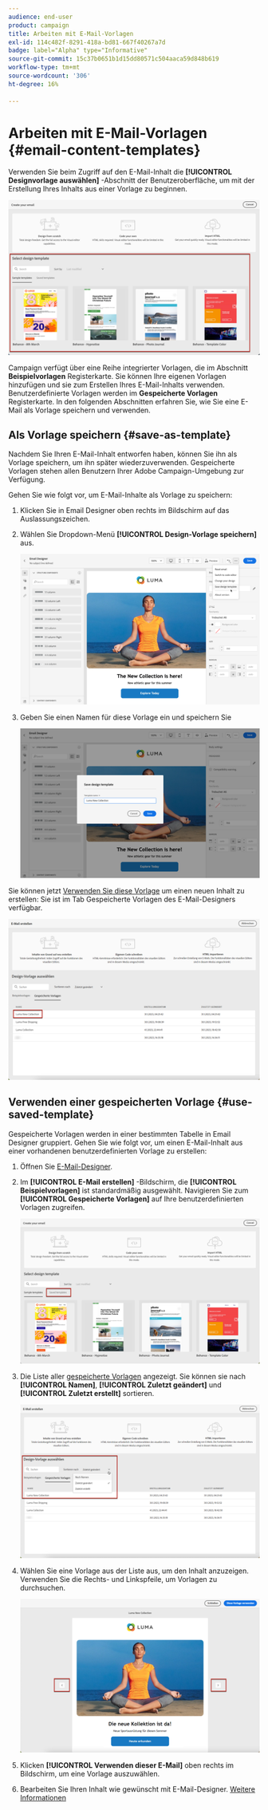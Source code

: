 ```yaml
---
audience: end-user
product: campaign
title: Arbeiten mit E-Mail-Vorlagen
exl-id: 114c482f-8291-418a-bd81-667f40267a7d
badge: label="Alpha" type="Informative"
source-git-commit: 15c37b0651b1d15dd80571c504aaca59d848b619
workflow-type: tm+mt
source-wordcount: '306'
ht-degree: 16%

---
```


# Arbeiten mit E-Mail-Vorlagen {#email-content-templates}

Verwenden Sie beim Zugriff auf den E-Mail-Inhalt die **[!UICONTROL Designvorlage auswählen]** -Abschnitt der Benutzeroberfläche, um mit der Erstellung Ihres Inhalts aus einer Vorlage zu beginnen.

![](assets/email_designer-templates.png)

Campaign verfügt über eine Reihe integrierter Vorlagen, die im Abschnitt **Beispielvorlagen** Registerkarte. Sie können Ihre eigenen Vorlagen hinzufügen und sie zum Erstellen Ihres E-Mail-Inhalts verwenden. Benutzerdefinierte Vorlagen werden im **Gespeicherte Vorlagen** Registerkarte. In den folgenden Abschnitten erfahren Sie, wie Sie eine E-Mail als Vorlage speichern und verwenden.

## Als Vorlage speichern {#save-as-template}

Nachdem Sie Ihren E-Mail-Inhalt entworfen haben, können Sie ihn als Vorlage speichern, um ihn später wiederzuverwenden. Gespeicherte Vorlagen stehen allen Benutzern Ihrer Adobe Campaign-Umgebung zur Verfügung.

Gehen Sie wie folgt vor, um E-Mail-Inhalte als Vorlage zu speichern:

1. Klicken Sie in Email Designer oben rechts im Bildschirm auf das Auslassungszeichen.

1. Wählen Sie Dropdown-Menü **[!UICONTROL Design-Vorlage speichern]** aus.

   ![](assets/email_designer-save-template.png)

1. Geben Sie einen Namen für diese Vorlage ein und speichern Sie

   ![](assets/email_designer-template-name.png)

Sie können jetzt [Verwenden Sie diese Vorlage](#use-saved-template) um einen neuen Inhalt zu erstellen: Sie ist im Tab Gespeicherte Vorlagen des E-Mail-Designers verfügbar.

![](assets/email_designer-saved-template.png)

## Verwenden einer gespeicherten Vorlage {#use-saved-template}

Gespeicherte Vorlagen werden in einer bestimmten Tabelle in Email Designer gruppiert. Gehen Sie wie folgt vor, um einen E-Mail-Inhalt aus einer vorhandenen benutzerdefinierten Vorlage zu erstellen:

1. Öffnen Sie [E-Mail-Designer](create-email-content.md).

1. Im **[!UICONTROL E-Mail erstellen]** -Bildschirm, die **[!UICONTROL Beispielvorlagen]** ist standardmäßig ausgewählt. Navigieren Sie zum **[!UICONTROL Gespeicherte Vorlagen]** auf Ihre benutzerdefinierten Vorlagen zugreifen.

   ![](assets/email_designer-saved-templates-tab.png)

1. Die Liste aller [gespeicherte Vorlagen](#save-as-template) angezeigt. Sie können sie nach **[!UICONTROL Namen]**, **[!UICONTROL Zuletzt geändert]** und **[!UICONTROL Zuletzt erstellt]** sortieren.

   ![](assets/email_designer-saved-templates.png)

1. Wählen Sie eine Vorlage aus der Liste aus, um den Inhalt anzuzeigen. Verwenden Sie die Rechts- und Linkspfeile, um Vorlagen zu durchsuchen.

   ![](assets/email_designer-saved-templates-navigate.png)

1. Klicken **[!UICONTROL Verwenden dieser E-Mail]** oben rechts im Bildschirm, um eine Vorlage auszuwählen.

1. Bearbeiten Sie Ihren Inhalt wie gewünscht mit E-Mail-Designer. [Weitere Informationen](create-email-content.md)

